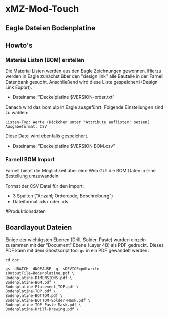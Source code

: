 # xMZ-Mod-Touch
## Eagle Dateien Bodenplatine


## Howto's
### Material Listen (BOM) erstellen

Die Material Listen werden aus den Eagle Zeichnungen gewonnen. Hierzu werden in
Eagle zunächst über den "design link" alle Bauteile in der Farnell Datenbank
gesucht. Anschließend wird diese Liste gespeicherti (Design Link Export).

* Dateiname: "Deckelplatine $VERSION-order.txt"

Danach wird das bom.ulp in Eagle ausgeführt. Folgende Einstellungen sind zu
wählen:

	Listen-Typ: Werte (Häckchen unter "Attribute auflisten" setzen)
	Ausgabeformat: CSV

Diese Datei wird ebenfalls gespeichert.

* Dateiname: "Deckelplatine $VERSION BOM.csv"


### Farnell BOM Import

Farnell bietet die Möglichkeit über eine Web GUI die BOM Daten in eine
Bestellung umzuwandeln.

Format der CSV Datei für den Import:
- 3 Spalten ("Anzahl;	Ordercode; Beschreibung")
- Dateiformat .xlsx oder .xls


#Produktionsdaten
## Boardlayout Dateien

Einige der wichtigsten Ebenen (Drill, Solder, Paste) wurden einzeln zusammen
mit der "Document" Ebene (Layer 48) als PDF gedruckt.
Dieses PDF kann mit dem Ghostscript tool `gs` in ein PDF gewandelt werden.

```
cd doc

gs -dBATCH -dNOPAUSE -q -sDEVICE=pdfwrite -sOutputFile=Bodenplatine.pdf \
Bodenplatine-DIMENSIONS.pdf \
Bodenplatine-BOM.pdf \
Bodenplatine-Placement_TOP.pdf \
Bodenplatine-TOP.pdf \
Bodenplatine-BOTTOM.pdf \
Bodenplatine-BOTTOM-Solder-Mask.pdf \
Bodenplatine-TOP-Paste-Mask.pdf \
Bodenplatine-Drill-Drawing.pdf \
```
